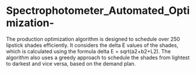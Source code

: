 # Spectrophotometer_Automated_Optimization-
The production optimization algorithm is designed to schedule over 250 lipstick shades efficiently. It considers the delta E values of the shades, which is calculated using the formula delta E = sqrt(a2+b2+L2). The algorithm also uses a greedy approach to schedule the shades from lightest to darkest and vice versa, based on the demand plan.
